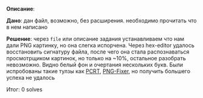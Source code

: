 **Описание**:

**Дано**: дан файл, возможно, без расширения. необходимо прочитать что в нем написано

**Решение**: через `file` или описание задания устанавливаем что нам дали PNG картинку, но она слегка испорчена. Через hex-editor удалось восстановить сигнатуру файла, после чего она стала распознаваться просмотрщиком картинок, но только на ~10%, остальное разобрать невозможно. Видно белый фон и очертания нескольких букв. Были испробованы такие тулзы как [PCRT](https://github.com/skypeachblue/PCRT-python3), [PNG-Fixer](https://github.com/Pourliver/PNG-Fixer), но получить большего успеха не удалось

Итог: 0 solves